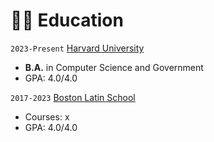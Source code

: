 # 👨‍🎓 Education
`2023-Present` [Harvard University](https://www.harvard.edu/)
- **B.A.** in Computer Science and Government
- GPA: 4.0/4.0

`2017-2023` [Boston Latin School](https://bls.org/)
- Courses: x
- GPA: 4.0/4.0
